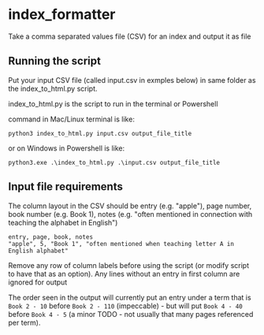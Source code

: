 # index_formatter
Take a comma separated values file (CSV) for an index and output it as file

## Running the script

Put your input CSV file (called input.csv in exmples below) in same folder as the index_to_html.py script.

index_to_html.py is the script to run in the terminal or Powershell

command in Mac/Linux terminal is like: 

`python3 index_to_html.py input.csv output_file_title`

or on Windows in Powershell is like: 

`python3.exe .\index_to_html.py .\input.csv output_file_title`

## Input file requirements
The column layout in the CSV should be entry (e.g. "apple"), page number, book number (e.g. Book 1), notes (e.g. "often mentioned in connection with teaching the alphabet in English")

```
entry, page, book, notes
"apple", 5, "Book 1", "often mentioned when teaching letter A in English alphabet"
```

Remove any row of column labels before using the script (or modify script to have that as an option). Any lines without an entry in first column are ignored for output

The order seen in the output will currently put an entry under a term that is `Book 2 - 10` before `Book 2 - 110` (impeccable) - but will put `Book 4 - 40` before `Book 4 - 5` (a minor TODO - not usually that many pages referenced per term).


